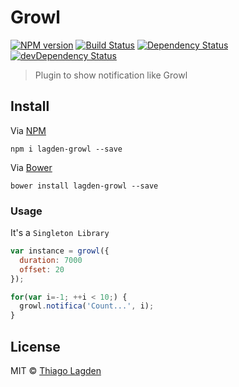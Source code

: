 # Growl 
[![NPM version](https://img.shields.io/npm/v/lagden-growl.svg)](https://www.npmjs.com/package/lagden-growl)
[![Build Status](https://travis-ci.org/lagden/growl.svg?branch=master)](https://travis-ci.org/lagden/growl)
[![Dependency Status](https://david-dm.org/lagden/growl.svg)](https://david-dm.org/lagden/growl) 
[![devDependency Status](https://david-dm.org/lagden/growl/dev-status.svg)](https://david-dm.org/lagden/growl#info=devDependencies) 

> Plugin to show notification like Growl


## Install

Via [NPM](https://www.npmjs.com/)

```
npm i lagden-growl --save
```

Via [Bower](http://bower.io/)

```
bower install lagden-growl --save
```


### Usage

It's a `Singleton Library`

```javascript
var instance = growl({
  duration: 7000
  offset: 20
});

for(var i=-1; ++i < 10;) {
  growl.notifica('Count...', i);
}
```


## License

MIT © [Thiago Lagden](http://lagden.in)
